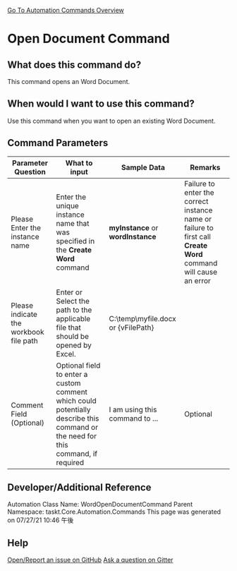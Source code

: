 <!--TITLE: Open Document Command -->
<!-- SUBTITLE: a command in the Word Commands group. -->
[Go To Automation Commands Overview](/automation-commands.md)


# Open Document Command


## What does this command do?
This command opens an Word Document.


## When would I want to use this command?
Use this command when you want to open an existing Word Document.


## Command Parameters
| Parameter Question   	| What to input  	|  Sample Data 	| Remarks  	|
| ---                    | ---               | ---           | ---       |
|Please Enter the instance name|Enter the unique instance name that was specified in the **Create Word** command|**myInstance** or **wordInstance**|Failure to enter the correct instance name or failure to first call **Create Word** command will cause an error|
|Please indicate the workbook file path|Enter or Select the path to the applicable file that should be opened by Excel.|C:\temp\myfile.docx or {vFilePath}||
|Comment Field (Optional)|Optional field to enter a custom comment which could potentially describe this command or the need for this command, if required|I am using this command to ...|Optional|


## Developer/Additional Reference
Automation Class Name: WordOpenDocumentCommand
Parent Namespace: taskt.Core.Automation.Commands
This page was generated on 07/27/21 10:46 午後


## Help
[Open/Report an issue on GitHub](https://github.com/saucepleez/taskt/issues/new)
[Ask a question on Gitter](https://gitter.im/taskt-rpa/Lobby)
